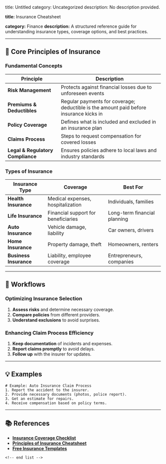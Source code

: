 title: Untitled
category: Uncategorized
description: No description provided.

**title:** Insurance Cheatsheet

**category:** Finance
**description:** A structured reference guide for understanding insurance types, coverage options, and best practices.

---

## 🏦 **Core Principles of Insurance**

### **Fundamental Concepts**

| Principle                               | Description                                                                            |
| --------------------------------------- | -------------------------------------------------------------------------------------- |
| **Risk Management**               | Protects against financial losses due to unforeseen events                             |
| **Premiums & Deductibles**        | Regular payments for coverage; deductible is the amount paid before insurance kicks in |
| **Policy Coverage**               | Defines what is included and excluded in an insurance plan                             |
| **Claims Process**                | Steps to request compensation for covered losses                                       |
| **Legal & Regulatory Compliance** | Ensures policies adhere to local laws and industry standards                           |

### **Types of Insurance**

| Insurance Type               | Coverage                            | Best For                     |
| ---------------------------- | ----------------------------------- | ---------------------------- |
| **Health Insurance**   | Medical expenses, hospitalization   | Individuals, families        |
| **Life Insurance**     | Financial support for beneficiaries | Long-term financial planning |
| **Auto Insurance**     | Vehicle damage, liability           | Car owners, drivers          |
| **Home Insurance**     | Property damage, theft              | Homeowners, renters          |
| **Business Insurance** | Liability, employee coverage        | Entrepreneurs, companies     |

---

## 🔄 **Workflows**

### **Optimizing Insurance Selection**

1. **Assess risks** and determine necessary coverage.
2. **Compare policies** from different providers.
3. **Understand exclusions** to avoid surprises.

### **Enhancing Claim Process Efficiency**

1. **Keep documentation** of incidents and expenses.
2. **Report claims promptly** to avoid delays.
3. **Follow up** with the insurer for updates.

---

## 💡 **Examples**

```plaintext
# Example: Auto Insurance Claim Process
1. Report the accident to the insurer.  
2. Provide necessary documents (photos, police report).  
3. Get an estimate for repairs.  
4. Receive compensation based on policy terms.  
```

---

## 📚 **References**

- **[Insurance Coverage Checklist](https://www.pk-anexcelexpert.com/insurance-coverage-checklist-template-in-excel/)**
- **[Principles of Insurance Cheatsheet](https://www.studypool.com/documents/22027948/principles-of-insurance-cheatsheet)**
- **[Free Insurance Templates](https://slidesdocs.com/excel-sheets/insurance)**

```
<!-- end list -->
```